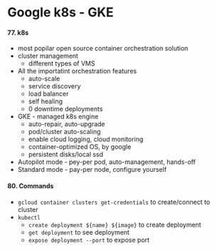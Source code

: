 # Google k8s - GKE

#### 77. k8s
* most popilar open source container orchestration solution
* cluster management 
  * different types of VMS
* All the importatint orchestration features
  * auto-scale
  * service discovery
  * load balancer
  * self healing
  * 0 downtime deployments
* GKE - managed k8s engine
  * auto-repair, auto-upgrade
  * pod/cluster auto-scaling
  * enable cloud logging, cloud monitoring
  * container-optimized OS, by google
  * persistent disks/local ssd
* Autopilot mode - pey-per pod, auto-management, hands-off
* Standard mode - pay-per node, configure yourself

#### 80. Commands
* `gcloud container clusters get-credentials` to create/connect to cluster
* `kubectl` 
  * `create deployment ${name} ${image}` to create deployment
  * `get deployment` to see deployment
  * `expose deployment --port` to expose port 